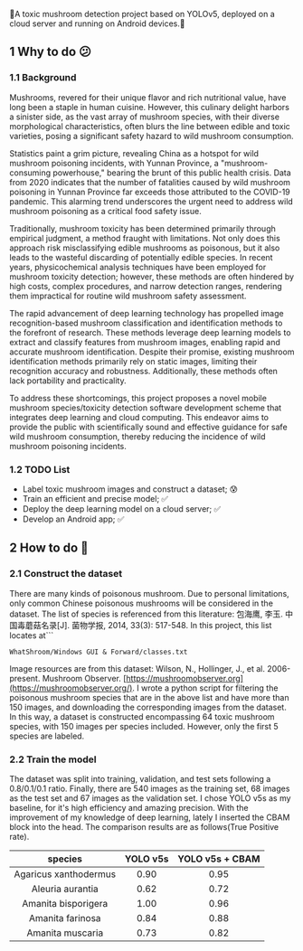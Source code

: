 🍄A toxic mushroom detection project based on YOLOv5, deployed on a cloud server and running on Android devices.🍄
## 1  Why to do 😕
### 1.1  Background
Mushrooms, revered for their unique flavor and rich nutritional value, have long been a staple in human cuisine. However, this culinary delight harbors a sinister side, as the vast array of mushroom species, with their diverse morphological characteristics, often blurs the line between edible and toxic varieties, posing a significant safety hazard to wild mushroom consumption.

Statistics paint a grim picture, revealing China as a hotspot for wild mushroom poisoning incidents, with Yunnan Province, a "mushroom-consuming powerhouse," bearing the brunt of this public health crisis. Data from 2020 indicates that the number of fatalities caused by wild mushroom poisoning in Yunnan Province far exceeds those attributed to the COVID-19 pandemic. This alarming trend underscores the urgent need to address wild mushroom poisoning as a critical food safety issue.

Traditionally, mushroom toxicity has been determined primarily through empirical judgment, a method fraught with limitations. Not only does this approach risk misclassifying edible mushrooms as poisonous, but it also leads to the wasteful discarding of potentially edible species. In recent years, physicochemical analysis techniques have been employed for mushroom toxicity detection; however, these methods are often hindered by high costs, complex procedures, and narrow detection ranges, rendering them impractical for routine wild mushroom safety assessment.

The rapid advancement of deep learning technology has propelled image recognition-based mushroom classification and identification methods to the forefront of research. These methods leverage deep learning models to extract and classify features from mushroom images, enabling rapid and accurate mushroom identification. Despite their promise, existing mushroom identification methods primarily rely on static images, limiting their recognition accuracy and robustness. Additionally, these methods often lack portability and practicality.

To address these shortcomings, this project proposes a novel mobile mushroom species/toxicity detection software development scheme that integrates deep learning and cloud computing. This endeavor aims to provide the public with scientifically sound and effective guidance for safe wild mushroom consumption, thereby reducing the incidence of wild mushroom poisoning incidents.
### 1.2  TODO List
- Label toxic mushroom images and construct a dataset; 😰
- Train an efficient and precise model; ✅
- Deploy the deep learning model on a cloud server; ✅
- Develop an Android app; ✅
## 2  How to do 🤔
### 2.1  Construct the dataset
There are many kinds of poisonous mushroom. Due to personal limitations, only common Chinese poisonous mushrooms will be considered in the dataset. The list of species is referenced from this literature: 包海鹰, 李玉. 中国毒蘑菇名录\[J]. 菌物学报, 2014, 33(3): 517-548. In this project, this list locates at```
```
WhatShroom/Windows GUI & Forward/classes.txt
```
Image resources are from this dataset: Wilson, N., Hollinger, J., et al. 2006-present. Mushroom Observer. [https://mushroomobserver.org](https://mushroomobserver.org/). I wrote a python script for filtering the poisonous mushroom species that are in the above list and have more than 150 images, and downloading the corresponding images from the dataset.
In this way, a dataset is constructed encompassing 64 toxic mushroom species, with 150 images per species included. However, only the first 5 species are labeled.
### 2.2  Train the model
The dataset was split into training, validation, and test sets following a 0.8/0.1/0.1 ratio. Finally, there are 540 images as the training set, 68 images as the test set and 67 images as the validation set. 
I chose YOLO v5s as my baseline, for it's high efficiency and amazing precision. With the improvement of my knowledge of deep learning, lately I inserted the CBAM block into the head. The comparison results are as follows(True Positive rate).

|        species        | YOLO v5s | YOLO v5s + CBAM |
|:---------------------:|:--------:|:---------------:|
| Agaricus xanthodermus |   0.90   |      0.95       |
|   Aleuria aurantia    |   0.62   |      0.72       |
|  Amanita bisporigera  |   1.00   |      0.96       |
|   Amanita farinosa    |   0.84   |      0.88       |
|   Amanita muscaria    |   0.73   |      0.82       |
